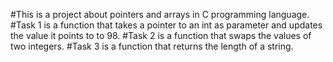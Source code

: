 #This is a project about pointers and arrays in C programming language.
#Task 1 is a function that takes a pointer to an int as parameter and updates the value it points to to 98.
#Task 2 is a function that swaps the values of two integers.
#Task 3 is a function that returns the length of a string.
